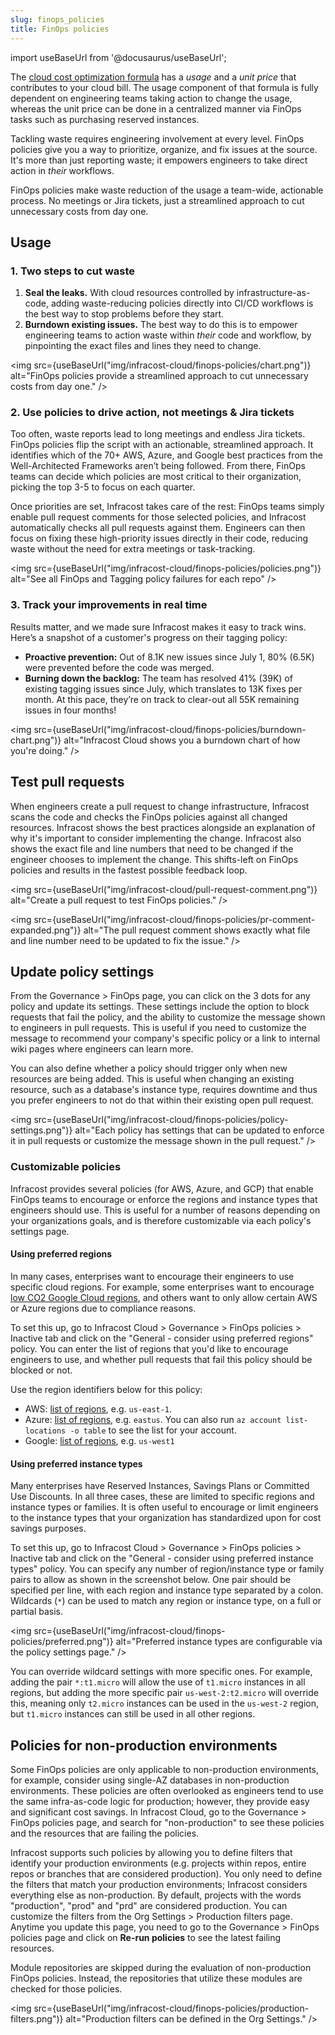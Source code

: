 ```yaml
---
slug: finops_policies
title: FinOps policies
---
```


import useBaseUrl from '@docusaurus/useBaseUrl';

The [cloud cost optimization formula](https://www.infracost.io/blog/cloud-cost-optimization-formula/) has a *usage* and a *unit price* that contributes to your cloud bill. The usage component of that formula is fully dependent on engineering teams taking action to change the usage, whereas the unit price can be done in a centralized manner via FinOps tasks such as purchasing reserved instances.

Tackling waste requires engineering involvement at every level. FinOps policies give you a way to prioritize, organize, and fix issues at the source. It's more than just reporting waste; it empowers engineers to take direct action in *their* workflows.

FinOps policies make waste reduction of the usage a team-wide, actionable process. No meetings or Jira tickets, just a streamlined approach to cut unnecessary costs from day one.

## Usage

### 1. Two steps to cut waste

1. **Seal the leaks.** With cloud resources controlled by infrastructure-as-code, adding waste-reducing policies directly into CI/CD workflows is the best way to stop problems before they start.
2. **Burndown existing issues.** The best way to do this is to empower engineering teams to action waste within *their* code and workflow, by pinpointing the exact files and lines they need to change.

<img src={useBaseUrl("img/infracost-cloud/finops-policies/chart.png")} alt="FinOps policies provide a streamlined approach to cut unnecessary costs from day one." />

### 2. Use policies to drive action, not meetings & Jira tickets

Too often, waste reports lead to long meetings and endless Jira tickets. FinOps policies flip the script with an actionable, streamlined approach. It identifies which of the 70+ AWS, Azure, and Google best practices from the Well-Architected Frameworks aren’t being followed. From there, FinOps teams can decide which policies are most critical to their organization, picking the top 3-5 to focus on each quarter.

Once priorities are set, Infracost takes care of the rest: FinOps teams simply enable pull request comments for those selected policies, and Infracost automatically checks all pull requests against them. Engineers can then focus on fixing these high-priority issues directly in their code, reducing waste without the need for extra meetings or task-tracking.

<img src={useBaseUrl("img/infracost-cloud/finops-policies/policies.png")} alt="See all FinOps and Tagging policy failures for each repo" />

### 3. Track your improvements in real time

Results matter, and we made sure Infracost makes it easy to track wins. Here’s a snapshot of a customer's progress on their tagging policy:

- **Proactive prevention:** Out of 8.1K new issues since July 1, 80% (6.5K) were prevented before the code was merged.
- **Burning down the backlog:** The team has resolved 41% (39K) of existing tagging issues since July, which translates to 13K fixes per month. At this pace, they’re on track to clear-out all 55K remaining issues in four months!

<img src={useBaseUrl("img/infracost-cloud/finops-policies/burndown-chart.png")} alt="Infracost Cloud shows you a burndown chart of how you're doing." />

## Test pull requests

When engineers create a pull request to change infrastructure, Infracost scans the code and checks the FinOps policies against all changed resources. Infracost shows the best practices alongside an explanation of why it's important to consider implementing the change. Infracost also shows the exact file and line numbers that need to be changed if the engineer chooses to implement the change. This shifts-left on FinOps policies and results in the fastest possible feedback loop.

<img src={useBaseUrl("img/infracost-cloud/pull-request-comment.png")} alt="Create a pull request to test FinOps policies." />

<img src={useBaseUrl("img/infracost-cloud/finops-policies/pr-comment-expanded.png")} alt="The pull request comment shows exactly what file and line number need to be updated to fix the issue." />

## Update policy settings

From the Governance > FinOps page, you can click on the 3 dots for any policy and update its settings. These settings include the option to block requests that fail the policy, and the ability to customize the message shown to engineers in pull requests. This is useful if you need to customize the message to recommend your company's specific policy or a link to internal wiki pages where engineers can learn more.

You can also define whether a policy should trigger only when new resources are being added. This is useful when changing an existing resource, such as a database's instance type, requires downtime and thus you prefer engineers to not do that within their existing open pull request.

<img src={useBaseUrl("img/infracost-cloud/finops-policies/policy-settings.png")} alt="Each policy has settings that can be updated to enforce it in pull requests or customize the message shown in the pull request." />

### Customizable policies

Infracost provides several policies (for AWS, Azure, and GCP) that enable FinOps teams to encourage or enforce the regions and instance types that engineers should use. This is useful for a number of reasons depending on your organizations goals, and is therefore customizable via each policy's settings page.

#### Using preferred regions
In many cases, enterprises want to encourage their engineers to use specific cloud regions. For example, some enterprises want to encourage [low CO2 Google Cloud regions](https://cloud.google.com/sustainability/region-carbon), and others want to only allow certain AWS or Azure regions due to compliance reasons.

To set this up, go to Infracost Cloud > Governance > FinOps policies > Inactive tab and click on the "General - consider using preferred regions" policy. You can enter the list of regions that you'd like to encourage engineers to use, and whether pull requests that fail this policy should be blocked or not.

Use the region identifiers below for this policy:
- AWS: [list of regions](https://aws.amazon.com/about-aws/global-infrastructure/regional-product-services/), e.g. `us-east-1`.
- Azure: [list of regions](https://cloud.google.com/about/locations/), e.g. `eastus`. You can also run `az account list-locations -o table` to see the list for your account.
- Google: [list of regions](https://cloud.google.com/about/locations/), e.g. `us-west1`

#### Using preferred instance types
Many enterprises have Reserved Instances, Savings Plans or Committed Use Discounts. In all three cases, these are limited to specific regions and instance types or families. It is often useful to encourage or limit engineers to the instance types that your organization has standardized upon for cost savings purposes.

To set this up, go to Infracost Cloud > Governance > FinOps policies > Inactive tab and click on the "General - consider using preferred instance types" policy. You can specify any number of region/instance type or family pairs to allow as shown in the screenshot below. One pair should be specified per line, with each region and instance type separated by a colon. Wildcards (`*`) can be used to match any region or instance type, on a full or partial basis.

<img src={useBaseUrl("img/infracost-cloud/finops-policies/preferred.png")} alt="Preferred instance types are configurable via the policy settings page." />

You can override wildcard settings with more specific ones. For example, adding the pair `*:t1.micro` will allow the use of `t1.micro` instances in all regions, but adding the more specific pair `us-west-2:t2.micro` will override this, meaning only `t2.micro` instances can be used in the `us-west-2` region, but `t1.micro` instances can still be used in all other regions.

## Policies for non-production environments

Some FinOps policies are only applicable to non-production environments, for example, consider using single-AZ databases in non-production environments. These policies are often overlooked as engineers tend to use the same infra-as-code logic for production; however, they provide easy and significant cost savings. In Infracost Cloud, go to the Governance > FinOps policies page, and search for "non-production" to see these policies and the resources that are failing the policies.

Infracost supports such policies by allowing you to define filters that identify your production environments (e.g. projects within repos, entire repos or branches that are considered production). You only need to define the filters that match your production environments; Infracost considers everything else as non-production. By default, projects with the words "production", "prod" and "prd" are considered production. You can customize the filters from the Org Settings > Production filters page. Anytime you update this page, you need to go to the Governance > FinOps policies page and click on **Re-run policies** to see the latest failing resources.

Module repositories are skipped during the evaluation of non-production FinOps policies. Instead, the repositories that utilize these modules are checked for those policies.

<img src={useBaseUrl("img/infracost-cloud/finops-policies/production-filters.png")} alt="Production filters can be defined in the Org Settings." />
